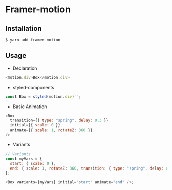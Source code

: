 # Framer-motion

## Installation

```
$ yarn add framer-motion
```

## Usage

- Declaration

```js
<motion.div>Box</motion.div>
```

- styled-components

```js
const Box = styled(motion.div)``;
```

- Basic Animation

```js
<Box
  transition={{ type: "spring", delay: 0.3 }}
  initial={{ scale: 0 }}
  animate={{ scale: 1, rotateZ: 360 }}
/>
```

- Variants

```js
// Variants
const myVars = {
  start: { scale: 0 },
  end: { scale: 1, rotateZ: 360, transition: { type: "spring", delay: 0.3 } },
};

<Box variants={myVars} initial="start" animate="end" />;
```
